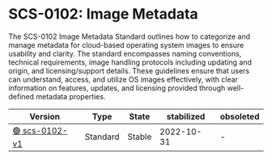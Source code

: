 # SCS-0102: Image Metadata

The SCS-0102 Image Metadata Standard outlines how to categorize and manage metadata for cloud-based operating system images to ensure usability and clarity. The standard encompasses naming conventions, technical requirements, image handling protocols including updating and origin, and licensing/support details. These guidelines ensure that users can understand, access, and utilize OS images effectively, with clear information on features, updates, and licensing provided through well-defined metadata properties.

| Version  | Type  | State   | stabilized | obsoleted |
| -------- | ----- | ------- | ---------- | --------- |
| [🟢 scs-0102-v1](/standards/scs-0102-v1-image-metadata)  | Standard  | Stable  | 2022-10-31  | -  |
